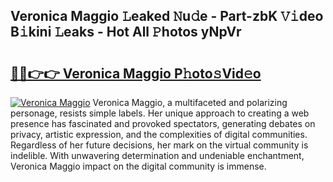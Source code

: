 ## Veronica Maggio 𝙻eaked 𝙽u𝚍e - Part-zbK 𝚅𝚒deo B𝚒kini 𝙻eaks - Hot All 𝙿hotos yNpVr

# <h2><a href="http://ld1g6j.urlbe.top/?page=Veronica+Maggio">🔗🔗👉👉 Veronica Maggio P𝚑oto𝚜Vid𝚎o</a></h2>

[![Veronica Maggio](https://i.imgur.com/eBuTRDB.gif)](http://ld1g6j.urlbe.top/?page=Veronica+Maggio)
Veronica Maggio, a multifaceted and polarizing personage, resists simple labels. Her unique approach to creating a web presence has fascinated and provoked spectators, generating debates on privacy, artistic expression, and the complexities of digital communities. Regardless of her future decisions, her mark on the virtual community is indelible. With unwavering determination and undeniable enchantment, Veronica Maggio impact on the digital community is immense.
